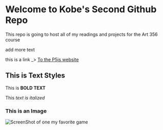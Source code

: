  # Welcome to Kobe's Second Github Repo

 This repo is going to host all of my readings and projects for the Art 356 course

 add more text

 this is a link _> [To the P5js website](https://p5js.org/)

 ## This is Text Styles

 This is **BOLD TEXT**

 This *text is italized*

 ### This is an Image

 ![ScreenShot of one my favorite game](https://encrypted-tbn3.gstatic.com/images?q=tbn:ANd9GcSfs9Db54vi7IrWFbPhOunrrYDmztV-0N-p5UB4Wr8ViZmjmW2V)
 
